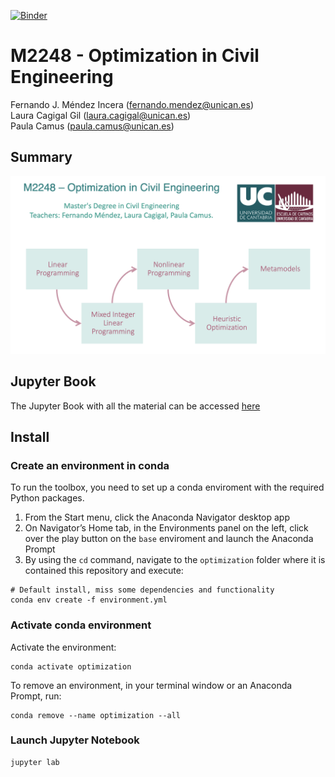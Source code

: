 [![Binder](https://mybinder.org/badge_logo.svg)](https://mybinder.org/v2/gl/geoocean%2Fcourses%2Foptimization/main)

# M2248 - Optimization in Civil Engineering

Fernando J. Méndez Incera (fernando.mendez@unican.es)\
Laura Cagigal Gil (laura.cagigal@unican.es)\
Paula Camus (paula.camus@unican.es)

<a name="sum"></a>
## Summary

![Optimization Parts](sketch.png)

<a name="book"></a>
## Jupyter Book
The Jupyter Book with all the material can be accessed [here](https://geoocean.gitlab.io/courses/optimization/book/intro.html)


<a name="ins"></a>
## Install


<a name="ins_src"></a>
### Create an environment in conda
To run the toolbox, you need to set up a conda enviroment with the required Python packages.

1. From the Start menu, click the Anaconda Navigator desktop app
2. On Navigator’s Home tab, in the Environments panel on the left, click over the play button on the `base` enviroment and launch the Anaconda Prompt
3. By using the `cd` command, navigate to the `optimization` folder where it is contained this repository and execute: 

```
# Default install, miss some dependencies and functionality
conda env create -f environment.yml 
```

### Activate conda environment
Activate the environment:

```
conda activate optimization
```

To remove an environment, in your terminal window or an Anaconda Prompt, run:
```
conda remove --name optimization --all
```

### Launch Jupyter Notebook
```
jupyter lab
```